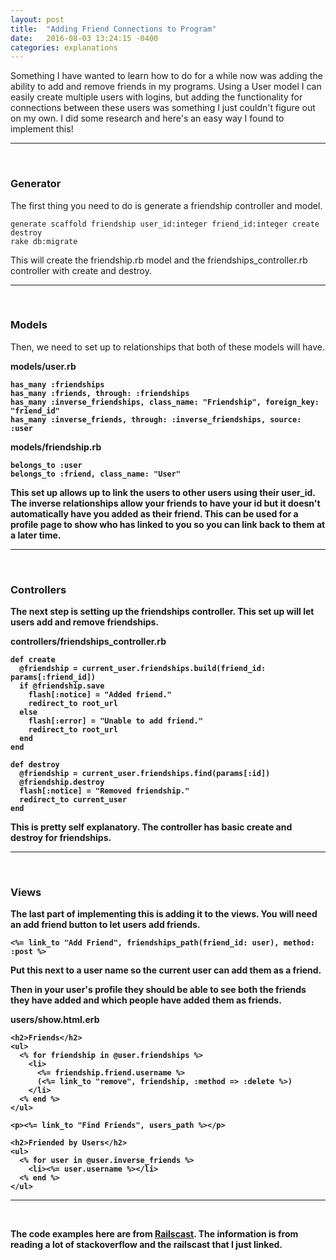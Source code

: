```yaml
---
layout: post
title:  "Adding Friend Connections to Program"
date:   2016-08-03 13:24:15 -0400
categories: explanations
---
```

<p>Something I have wanted to learn how to do for a while now was adding the ability to add and remove friends in my programs. Using a User model I can easily create multiple users with logins, but adding the functionality for connections between these users was something I just couldn't figure out on my own. I did some research and here's an easy way I found to implement this!</p>
<hr><br>

<h3>Generator</h3>
<p>The first thing you need to do is generate a friendship controller and model.</p>

    generate scaffold friendship user_id:integer friend_id:integer create destroy
    rake db:migrate

<p>This will create the friendship.rb model and the friendships_controller.rb controller with create and destroy.</p>
<hr><br>

<h3>Models</h3>
<p>Then, we need to set up to relationships that both of these models will have.</p>

<strong>models/user.rb

    has_many :friendships
    has_many :friends, through: :friendships
    has_many :inverse_friendships, class_name: "Friendship", foreign_key: "friend_id"
    has_many :inverse_friends, through: :inverse_friendships, source: :user

<strong>models/friendship.rb

    belongs_to :user
    belongs_to :friend, class_name: "User"

<p>This set up allows up to link the users to other users using their user_id. The inverse relationships allow your friends to have your id but it doesn't automatically have you added as their friend. This can be used for a profile page to show who has linked to you so you can link back to them at a later time.</p>
<hr><br>

<h3>Controllers</h3>
<p>The next step is setting up the friendships controller. This set up will let users add and remove friendships.</p>

<strong>controllers/friendships_controller.rb

    def create
      @friendship = current_user.friendships.build(friend_id: params[:friend_id])
      if @friendship.save
        flash[:notice] = "Added friend."
        redirect_to root_url
      else
        flash[:error] = "Unable to add friend."
        redirect_to root_url
      end
    end

    def destroy
      @friendship = current_user.friendships.find(params[:id])
      @friendship.destroy
      flash[:notice] = "Removed friendship."
      redirect_to current_user
    end

<p>This is pretty self explanatory. The controller has basic create and destroy for friendships.</p>
<hr><br>

<h3>Views</h3>
<p>The last part of implementing this is adding it to the views. You will need an add friend button to let users add friends.</p>

    <%= link_to "Add Friend", friendships_path(friend_id: user), method: :post %>

<p>Put this next to a user name so the current user can add them as a friend.</p>

<p>Then in your user's profile they should be able to see both the friends they have added and which people have added them as friends.</p>

<strong>users/show.html.erb

    <h2>Friends</h2>
    <ul>
      <% for friendship in @user.friendships %>
        <li>
          <%= friendship.friend.username %>
          (<%= link_to "remove", friendship, :method => :delete %>)
        </li>
      <% end %>
    </ul>

    <p><%= link_to "Find Friends", users_path %></p>

    <h2>Friended by Users</h2>
    <ul>
      <% for user in @user.inverse_friends %>
        <li><%= user.username %></li>
      <% end %>
    </ul>

<hr><br>

<p>The code examples here are from <a href="http://railscasts.com/episodes/163-self-referential-association?autoplay=true">Railscast</a>. The information is from reading a lot of stackoverflow and the railscast that I just linked.</p>
